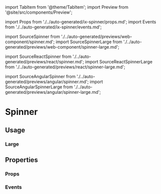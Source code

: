 import TabItem from '@theme/TabItem';
import Preview from '@site/src/components/Preview';

import Props from './../auto-generated/ix-spinner/props.md';
import Events from './../auto-generated/ix-spinner/events.md';

import SourceSpinner from './../auto-generated/previews/web-component/spinner.md';
import SourceSpinnerLarge from './../auto-generated/previews/web-component/spinner-large.md';

import SourceReactSpinner from './../auto-generated/previews/react/spinner.md';
import SourceReactSpinnerLarge from './../auto-generated/previews/react/spinner-large.md';

import SourceAngularSpinner from './../auto-generated/previews/angular/spinner.md';
import SourceAngularSpinnerLarge from './../auto-generated/previews/angular/spinner-large.md';

# Spinner

## Usage

<Preview name="spinner" height="5rem">
  <TabItem value="javascript">
    <SourceSpinner />
  </TabItem>
  <TabItem value="react">
    <SourceReactSpinner />
  </TabItem>
  <TabItem value="angular">
    <SourceAngularSpinner />
  </TabItem>
</Preview>

### Large

<Preview name="spinner-large" height="16rem">
  <TabItem value="javascript">
    <SourceSpinnerLarge />
  </TabItem>
  <TabItem value="react">
    <SourceReactSpinnerLarge />
  </TabItem>
  <TabItem value="angular">
    <SourceAngularSpinnerLarge />
  </TabItem>
</Preview>

## Properties

### Props

<Props />

### Events

<Events />
